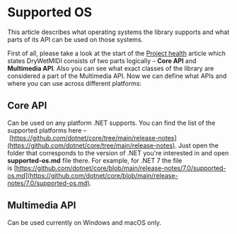﻿---
uid: a_develop_supported_os
---

# Supported OS

This article describes what operating systems the library supports and what parts of its API can be used on those systems.

First of all, please take a look at the start of the [Project health](xref:a_develop_project_health) article which states DryWetMIDI consists of two parts logically – **Core API** and **Multimedia API**. Also you can see what exact classes of the library are considered a part of the Multimedia API. Now we can define what APIs and where you can use across different platforms:

## Core API

Can be used on any platform .NET supports. You can find the list of the supported platforms here – [https://github.com/dotnet/core/tree/main/release-notes](https://github.com/dotnet/core/tree/main/release-notes). Just open the folder that corresponds to the version of .NET you're interested in and open **supported-os.md** file there. For example, for .NET 7 the file is [https://github.com/dotnet/core/blob/main/release-notes/7.0/supported-os.md](https://github.com/dotnet/core/blob/main/release-notes/7.0/supported-os.md).

## Multimedia API

Can be used currently on Windows and macOS only.